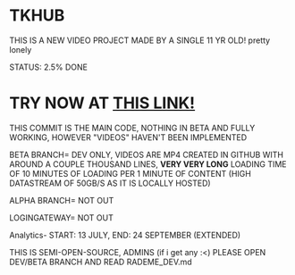 # TKHUB ###
THIS IS A NEW VIDEO PROJECT MADE BY A SINGLE 11 YR OLD!
pretty lonely


STATUS: 2.5% DONE


# TRY NOW AT [THIS LINK!](https://tohidplays.wixsite.com/tkhub) ### 
THIS COMMIT IS THE MAIN CODE, NOTHING IN BETA AND FULLY WORKING, HOWEVER "VIDEOS" HAVEN'T BEEN IMPLEMENTED


BETA BRANCH= DEV ONLY, VIDEOS ARE MP4 CREATED IN GITHUB WITH AROUND A COUPLE THOUSAND LINES,
**VERY VERY LONG** LOADING TIME OF 10 MINUTES OF LOADING PER 1 MINUTE OF CONTENT 
(HIGH DATASTREAM OF 50GB/S AS IT IS LOCALLY HOSTED) 


ALPHA BRANCH= NOT OUT


LOGINGATEWAY= NOT OUT


Analytics- START: 13 JULY, END: 24 SEPTEMBER (EXTENDED)


THIS IS SEMI-OPEN-SOURCE, ADMINS (if i get any :<) PLEASE OPEN DEV/BETA BRANCH AND READ RADEME_DEV.md
